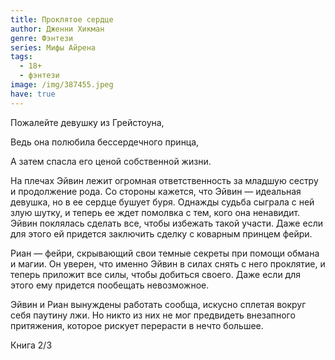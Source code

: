 ```yaml
---
title: Проклятое сердце
author: Дженни Хикман
genre: Фэнтези
series: Мифы Айрена
tags:
  - 18+
  - фэнтези
image: /img/387455.jpeg
have: true
---
```

Пожалейте девушку из Грейстоуна,

Ведь она полюбила бессердечного принца,

А затем спасла его ценой собственной жизни.

На плечах Эйвин лежит огромная ответственность за младшую сестру и продолжение рода. Со стороны кажется, что Эйвин — идеальная девушка, но в ее сердце бушует буря. Однажды судьба сыграла с ней злую шутку, и теперь ее ждет помолвка с тем, кого она ненавидит. Эйвин поклялась сделать все, чтобы избежать такой участи. Даже если для этого ей придется заключить сделку с коварным принцем фейри.

Риан — фейри, скрывающий свои темные секреты при помощи обмана и магии. Он уверен, что именно Эйвин в силах снять с него проклятие, и теперь приложит все силы, чтобы добиться своего. Даже если для этого ему придется пообещать невозможное.

Эйвин и Риан вынуждены работать сообща, искусно сплетая вокруг себя паутину лжи. Но никто из них не мог предвидеть внезапного притяжения, которое рискует перерасти в нечто большее.

Книга 2/3